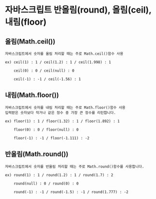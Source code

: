 # 자바스크립트 반올림(round), 올림(ceil), 내림(floor)

## 올림(Math.ceil())

    자바스크립트에서 숫자를 올림 처리할 때는 주로 Math.ceil()함수 사용

    ex) ceil(1) : 1 / ceil(1.2) : 1 / ceil(1.998) : 1

        ceil(0) : 0 / ceil(null) : 0

        ceil(-1) : -1 / ceil(-1.56) : 1

## 내림(Math.floor())

    자바스크립트에서 숫자를 내림 처리할 때는 주로 Math.floor()함수 사용
    입력받은 숫자보다 작거나 같은 정수 중 가장 큰 정수를 리턴합니다.

    ex) floor(1) : 1 / floor(1.32) : 1 / floor(1.892) : 1

        floor(0) : 0 / floor(null) : 0

        floor(-1) : -1 / floor(-1.111) : -2

## 반올림(Math.round())

    자바스크립트에서 숫자를 반올림 처리할 때는 주로 Math.round()함수를 사용합니다.

    ex) round(1) : 1 / round(1.2) : 1 / round(1.7) : 2

        round(null) : 0 / round(0) : 0

        round(-1) : -1 / round(-1.5) : -1 / round(1.777) : -2
